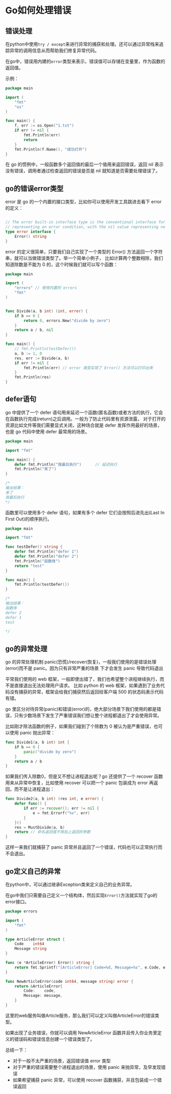 # Go如何处理错误

## 错误处理

在python中使用`try / except`来进行异常的捕获和处理。还可以通过异常栈来追踪异常的调用信息从而帮助我们修复异常代码。

在go中，错误用内建的`error`类型来表示，错误值可以存储在变量里，作为函数的返回值。

示例：

```go
package main

import (
	"fmt"
	"os"
)

func main() {
	f, err := os.Open("1.txt")
	if err != nil {
		fmt.Println(err)
		return
	}
	fmt.Println(f.Name(), "成功打开")
}
```

在 go 的惯例中，一般函数多个返回值的最后一个值用来返回错误，返回 nil 表示没有错误，调用者通过检查返回的错误是否是 nil 就知道是否需要处理错误了。

## go的错误error类型

error 是 go 的一个内置的接口类型，比如你可以使用开发工具跳进去看下 error 的定义：

```go

// The error built-in interface type is the conventional interface for
// representing an error condition, with the nil value representing no error.
type error interface {
    Error() string
}
```

error 的定义很简单，只要我们自己实现了一个类型的 Error() 方法返回一个字符串，就可以当做错误类型了。举一个简单小例子， 比如计算两个整数相除，我们知道除数是不能为 0 的，这个时候我们就可以写个函数：

```go
package main

import (
	"errors" // 使用内置的 errors
	"fmt"
)


func Divide(a, b int) (int, error) {
	if b == 0 {
		return 0, errors.New("divide by zero")
	}
	return a / b, nil
}

func main() {
	// fmt.Println(testDefer())
	a, b := 1, 0
	res, err := Divide(a, b)
	if err != nil {
		fmt.Println(err) // error 类型实现了 Error() 方法可以打印出来
	}
	fmt.Println(res)
}
```





## defer语句

go 中提供了一个 defer 语句用来延迟一个函数(匿名函数)或者方法的执行，它会在函数执行完成(return)之后调用。一般为了防止代码里有资源泄露， 对于打开的资源比如文件等我们需要显式关闭，这种场合就是 defer 发挥作用最好的场景，也是 go 代码中使用 defer 最常用的场景。

```go
package main

import "fmt"

func main() {
	defer fmt.Println("我最后执行")      // 延迟执行
	fmt.Println("来了")
}

/*
输出结果：
来了
我最后执行
*/
```



函数里可以使用多个 defer 语句，如果有多个 defer 它们会按照后进先出(Last In First Out)的顺序执行。

```go
package main

import "fmt"

func testDefer() string {
	defer fmt.Println("defer 1")
	defer fmt.Println("defer 2")
	fmt.Println("函数体")
	return "test"
}

func main() {
	fmt.Println(testDefer())
}

/*
输出结果：
函数体
defer 2
defer 1
test

*/
```



## go的异常处理

go 的异常处理机制 panic(恐慌)/recover(恢复)，一般我们使用的是错误处理(error)而不是 panic。因为只有非常严重的场景 下才会发生 panic 导致代码退出

平常我们使用的 web 框架，一般即使出错了，我们也希望整个进程继续执行，而不是直接退出无法处理用户请求。 比如 python 的 web 框架，如果遇到了业务代码没有捕获的异常，框架会给我们捕获然后返回给客户端 500 的状态码表示代码有错。

go 里区分对待异常(panic)和错误(error)的，绝大部分场景下我们使用的都是错误，只有少数场景下发生了严重错误我们想让整个进程都退出了才会使用异常。

比如刚才除法函数的例子，如果我们碰到了个除数为 0 被认为是严重错误，也可以使用 panic 抛出异常：

```go
func Divide1(a, b int) int {
    if b == 0 {
        panic("divide by zero")
    }
    return a / b
}
```



如果我们传入除数0，但是又不想让进程退出呢？go 还提供了一个 recover 函数用来从异常中恢复，比如使用 recover 可以把一个 panic 包装成为 error 再返回，而不是让进程退出：

```go
func Divide2(a, b int) (res int, e error) {
    defer func() {
        if err := recover(); err != nil {
            e = fmt.Errorf("%v", err)
        }
    }()
    res = MustDivide(a, b)
    return // 命名返回值不用加上返回的参数
}
```

这样一来我们就捕获了 panic 异常并且返回了一个错误，代码也可以正常执行而不会退出。



## go定义自己的异常

在python中，可以通过继承Exception类来定义自己的业务异常。

在go中我们只需要自己定义一个结构体，然后实现`Error()`方法就实现了go的error接口。

```go
package errors

import (
	"fmt"
)

type ArticleError struct {
	Code    int64
	Message string
}

func (e *ArticleError) Error() string {
	return fmt.Sprintf("[ArticleError] Code=%d, Message=%s", e.Code, e.Message))
}

func NewArticleError(code int64, message string) error {
	return &ArticleError{
		Code:    code,
		Message: message,
	}
}
```

这里的web服务叫做Article服务，那么我们可以定义叫做ArticleError的错误类型。

如果出现了业务错误，你就可以调用 NewArticleError 函数并且传入你业务里定义的错误码和错误信息创建一个错误类型了。

总结一下：

- 对于一般不太严重的场景，返回错误值 error 类型
- 对于严重的错误需要整个进程退出的场景，使用 panic 来抛异常，及早发现错误
- 如果希望捕获 panic 异常，可以使用 recover 函数捕获，并且包装成一个错误返回

